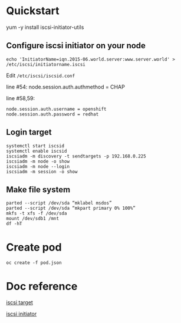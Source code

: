 # Quickstart
yum -y install iscsi-initiator-utils

## Configure iscsi initiator on your node
```
echo 'InitiatorName=iqn.2015-06.world.server:www.server.world' > /etc/iscsi/initiatorname.iscsi
```

Edit `/etc/iscsi/iscsid.conf`

line #54: node.session.auth.authmethod = CHAP

line #58,59:
```
node.session.auth.username = openshift
node.session.auth.password = redhat
```

## Login target
```
systemctl start iscsid
systemctl enable iscsid
iscsiadm -m discovery -t sendtargets -p 192.168.0.225
iscsiadm -m node -o show
iscsiadm -m node --login
iscsiadm -m session -o show
```
## Make file system
```
parted --script /dev/sda “mklabel msdos” 
parted --script /dev/sda “mkpart primary 0% 100%” 
mkfs -t xfs -f /dev/sda
mount /dev/sdb1 /mnt
df -hT
```


# Create pod
`oc create -f pod.json`

# Doc reference
[iscsi target](http://www.server-world.info/en/note?os=Fedora_21&p=iscsi)

[iscsi initiator](http://www.server-world.info/en/note?os=Fedora_21&p=iscsi&f=2)
